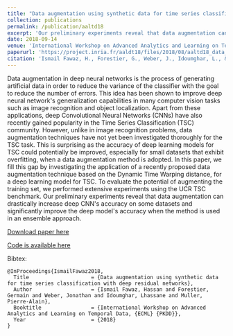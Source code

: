 ```yaml
---
title: "Data augmentation using synthetic data for time series classification with deep residual networks"
collection: publications
permalink: /publication/aaltd18
excerpt: 'Our preliminary experiments reveal that data augmentation can drastically increase deep CNN's accuracy on some datasets and significantly improve the deep model's accuracy when the method is used in an ensemble approach'
date: 2018-09-14
venue: 'International Workshop on Advanced Analytics and Learning on Temporal Data, ECML PKDD'
paperurl: 'https://project.inria.fr/aaldt18/files/2018/08/aaltd18_data_aug.pdf'
citation: 'Ismail Fawaz, H., Forestier, G., Weber, J., Idoumghar, L., & Muller, P. A. (2018). Data augmentation using synthetic data for time series classification with deep residual networks. <i>International Workshop on Advanced Analytics and Learning on Temporal Data, ECML PKDD</i>'
---
```

Data augmentation in deep neural networks is the process of generating artificial data in order to reduce the variance of the classifier with the goal to reduce the number of errors. This idea has been shown to improve deep neural network's generalization capabilities in many computer vision tasks such as image recognition and object localization. Apart from these applications, deep Convolutional Neural Networks (CNNs) have also recently gained popularity in the Time Series Classification (TSC) community. However, unlike in image recognition problems, data augmentation techniques have not yet been investigated thoroughly for the TSC task. This is surprising as the accuracy of deep learning models for TSC could potentially be improved, especially for small datasets that exhibit overfitting, when a data augmentation method is adopted. In this paper, we fill this gap by investigating the application of a recently proposed data augmentation technique based on the Dynamic Time Warping distance, for a deep learning model for TSC. To evaluate the potential of augmenting the training set, we performed extensive experiments using the UCR TSC benchmark. Our preliminary experiments reveal that data augmentation can drastically increase deep CNN's accuracy on some datasets and significantly improve the deep model's accuracy when the method is used in an ensemble approach. 

[Download paper here](https://arxiv.org/abs/1808.02455)

[Code is available here](https://github.com/hfawaz/aaltd18)

Bibtex:
```
@InProceedings{IsmailFawaz2018,
  Title                    = {Data augmentation using synthetic data for time series classification with deep residual networks},
  Author                   = {Ismail Fawaz, Hassan and Forestier, Germain and Weber, Jonathan and Idoumghar, Lhassane and Muller, Pierre-Alain},
  Booktitle                = {International Workshop on Advanced Analytics and Learning on Temporal Data, {ECML} {PKDD}},
  Year                     = {2018}
}
```